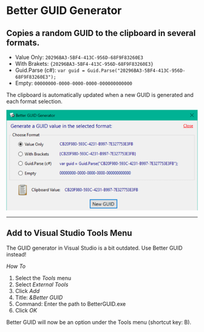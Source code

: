 # Better GUID Generator

## Copies a random GUID to the clipboard in several formats.

- Value Only: `20296BA3-5BF4-413C-956D-68F9F83260E3`
- With Brakets: `{20296BA3-5BF4-413C-956D-68F9F83260E3}`
- Guid.Parse (c#): `var guid = Guid.Parse("20296BA3-5BF4-413C-956D-68F9F83260E3");`
- Empty: `00000000-0000-0000-0000-000000000000`

The clipboard is automatically updated when a new GUID is generated and each format selection.

![Better GUID](https://github.com/CJPrindle/BetterGuid/blob/master/BetterGuid.png "Better GUID")

___

## Add to Visual Studio Tools Menu

The GUID generator in Visual Studio is a bit outdated. Use Better GUID instead!

*How To*
1. Select the _Tools_ menu
2. Select _External Tools_
3. Click _Add_
4. Title: _&Better GUID_
5. Command: Enter the path to BetterGUID.exe
6. Click _OK_

Better GUID will now be an option under the Tools menu (shortcut key: B).
